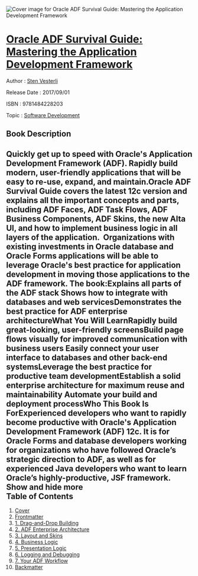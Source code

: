 ![Cover image for Oracle ADF Survival Guide: Mastering the Application Development Framework](https://imgdetail.ebookreading.net/cover/cover/software_development/EB9781484228203.jpg)

[Oracle ADF Survival Guide: Mastering the Application Development Framework](https://ebookreading.net/view/book/Oracle+ADF+Survival+Guide%3A+Mastering+the+Application+Development+Framework-EB9781484228203_1.html "Oracle ADF Survival Guide: Mastering the Application Development Framework")
====================================================================================================================

Author : [Sten Vesterli](https://ebookreading.net/search/author/Sten+Vesterli)

Release Date : 2017/09/01

ISBN : 9781484228203

Topic : [Software Development](https://ebookreading.net/search/category/software-development)

Book Description
-----------------

 Quickly get up to speed with Oracle's Application Development Framework (ADF). Rapidly build modern, user-friendly applications that will be easy to re-use, expand, and maintain.Oracle ADF Survival Guide covers the latest 12c version and explains all the important concepts and parts, including ADF Faces, ADF Task Flows, ADF Business Components, ADF Skins, the new Alta UI, and how to implement business logic in all layers of the application.  Organizations with existing investments in Oracle database and Oracle Forms applications will be able to leverage Oracle's best practice for application development in moving those applications to the ADF framework. The book:Explains all parts of the ADF stack Shows how to integrate with databases and web servicesDemonstrates the best practice for ADF enterprise architectureWhat You Will LearnRapidly build great-looking, user-friendly screensBuild page flows visually for improved communication with business users Easily connect your user interface to databases and other back-end systemsLeverage the best practice for productive team developmentEstablish a solid enterprise architecture for maximum reuse and maintainability Automate your build and deployment processWho This Book Is ForExperienced developers who want to rapidly become productive with Oracle's Application Development Framework (ADF) 12c. It is for Oracle Forms and database developers working for organizations who have followed Oracle’s strategic direction to ADF, as well as for experienced Java developers who want to learn Oracle’s highly-productive, JSF framework.         Show and hide more                
Table of Contents
-----------------

1. [Cover](https://ebookreading.net/view/book/Oracle+ADF+Survival+Guide%3A+Mastering+the+Application+Development+Framework-EB9781484228203_1.html)
1. [Frontmatter](https://ebookreading.net/view/book/Oracle+ADF+Survival+Guide%3A+Mastering+the+Application+Development+Framework-EB9781484228203_2.html)
1. [1. Drag-and-Drop Building](https://ebookreading.net/view/book/Oracle+ADF+Survival+Guide%3A+Mastering+the+Application+Development+Framework-EB9781484228203_3.html)
1. [2. ADF Enterprise Architecture](https://ebookreading.net/view/book/Oracle+ADF+Survival+Guide%3A+Mastering+the+Application+Development+Framework-EB9781484228203_4.html)
1. [3. Layout and Skins](https://ebookreading.net/view/book/Oracle+ADF+Survival+Guide%3A+Mastering+the+Application+Development+Framework-EB9781484228203_5.html)
1. [4. Business Logic](https://ebookreading.net/view/book/Oracle+ADF+Survival+Guide%3A+Mastering+the+Application+Development+Framework-EB9781484228203_6.html)
1. [5. Presentation Logic](https://ebookreading.net/view/book/Oracle+ADF+Survival+Guide%3A+Mastering+the+Application+Development+Framework-EB9781484228203_7.html)
1. [6. Logging and Debugging](https://ebookreading.net/view/book/Oracle+ADF+Survival+Guide%3A+Mastering+the+Application+Development+Framework-EB9781484228203_8.html)
1. [7. Your ADF Workflow](https://ebookreading.net/view/book/Oracle+ADF+Survival+Guide%3A+Mastering+the+Application+Development+Framework-EB9781484228203_9.html)
1. [Backmatter](https://ebookreading.net/view/book/Oracle+ADF+Survival+Guide%3A+Mastering+the+Application+Development+Framework-EB9781484228203_10.html)
